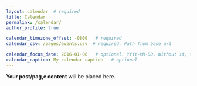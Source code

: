 ```yaml
---
layout: calendar  # required
title: Calendar
permalink: /calendar/
author_profile: true

calendar_timezone_offset: -0800   # required
calendar_csv: /pages/events.csv  # required. Path from base url

calendar_focus_date: 2016-01-06   # optional. YYYY-MM-DD. Without it, the default is today
calendar_caption: My calendar caption   # optional
---
```


**Your post/pag,e content** will be placed here.
